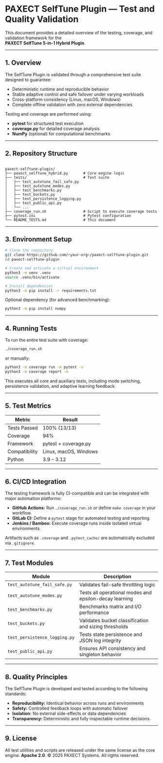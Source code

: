 
# PAXECT SelfTune Plugin — Test and Quality Validation

This document provides a detailed overview of the testing, coverage, and validation framework for the  
**PAXECT SelfTune 5-in-1 Hybrid Plugin**.

---

## 1. Overview

The SelfTune Plugin is validated through a comprehensive test suite designed to guarantee:
- Deterministic runtime and reproducible behavior  
- Stable adaptive control and safe failover under varying workloads  
- Cross-platform consistency (Linux, macOS, Windows)  
- Complete offline validation with zero external dependencies  

Testing and coverage are performed using:
- **pytest** for structured test execution  
- **coverage.py** for detailed coverage analysis  
- **NumPy** (optional) for computational benchmarks  

---

## 2. Repository Structure

```

paxect-selftune-plugin/
├── paxect_selftune_hybrid.py       # Core engine logic
├── tests/                          # Test suite
│   ├── test_autotune_fail_safe.py
│   ├── test_autotune_modes.py
│   ├── test_benchmarks.py
│   ├── test_buckets.py
│   ├── test_persistence_logging.py
│   ├── test_public_api.py
│   └── ...
├── coverage_run.sh                 # Script to execute coverage tests
├── pytest.ini                      # Pytest configuration
└── README_TESTS.md                 # This document

````

---

## 3. Environment Setup

```bash
# Clone the repository
git clone https://github.com/<your-org>/paxect-selftune-plugin.git
cd paxect-selftune-plugin

# Create and activate a virtual environment
python3 -m venv .venv
source .venv/bin/activate

# Install dependencies
python3 -m pip install -r requirements.txt
````

Optional dependency (for advanced benchmarking):

```bash
python3 -m pip install numpy
```

---

## 4. Running Tests

To run the entire test suite with coverage:

```bash
./coverage_run.sh
```

or manually:

```bash
python3 -m coverage run -m pytest -v
python3 -m coverage report -m
```

This executes all core and auxiliary tests, including mode switching, persistence validation, and adaptive learning feedback.

---

## 5. Test Metrics

| Metric        | Result                |
| ------------- | --------------------- |
| Tests Passed  | 100% (13/13)          |
| Coverage      | 94%                   |
| Framework     | pytest + coverage.py  |
| Compatibility | Linux, macOS, Windows |
| Python        | 3.9 – 3.12            |

---

## 6. CI/CD Integration

The testing framework is fully CI-compatible and can be integrated with major automation platforms:

* **GitHub Actions:** Run `./coverage_run.sh` or define `make coverage` in your workflow.
* **GitLab CI:** Define a `pytest` stage for automated testing and reporting.
* **Jenkins / Bamboo:** Execute coverage runs inside isolated virtual environments.

Artifacts such as `.coverage` and `.pytest_cache/` are automatically excluded via `.gitignore`.

---

## 7. Test Modules

| Module                        | Description                                            |
| ----------------------------- | ------------------------------------------------------ |
| `test_autotune_fail_safe.py`  | Validates fail-safe throttling logic                   |
| `test_autotune_modes.py`      | Tests all operational modes and epsilon-decay learning |
| `test_benchmarks.py`          | Benchmarks matrix and I/O performance                  |
| `test_buckets.py`             | Validates bucket classification and sizing thresholds  |
| `test_persistence_logging.py` | Tests state persistence and JSON log integrity         |
| `test_public_api.py`          | Ensures API consistency and singleton behavior         |

---

## 8. Quality Principles

The SelfTune Plugin is developed and tested according to the following standards:

* **Reproducibility:** Identical behavior across runs and environments
* **Safety:** Controlled feedback loops with automatic failover
* **Isolation:** No external side-effects or data dependencies
* **Transparency:** Deterministic and fully inspectable runtime decisions

---

## 9. License

All test utilities and scripts are released under the same license as the core engine: **Apache 2.0**.
© 2025 PAXECT Systems. All rights reserved.

```



